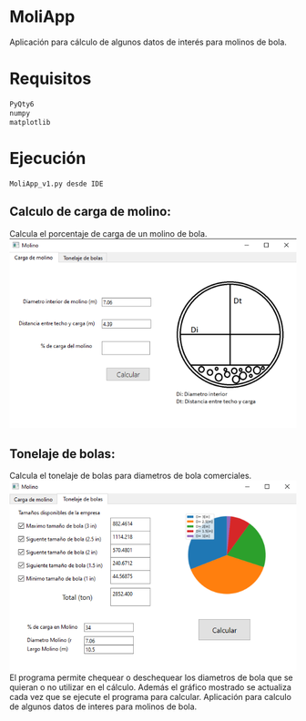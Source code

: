 # MoliApp
Aplicación para cálculo de algunos datos de interés para molinos de bola.
# Requisitos
```
PyQty6
numpy
matplotlib
```
# Ejecución
```
MoliApp_v1.py desde IDE
```

## Calculo de carga de molino: 
Calcula el porcentaje de carga de un molino de bola.
![alt text](Tab_1.png "Imagen de aplicación 1")


## Tonelaje de bolas:
Calcula el tonelaje de bolas para diametros de bola comerciales.
![alt text](Tab_2.png "Imagen de aplicación 2")
El programa permite chequear o deschequear los diametros de bola que se quieran o no utilizar en el cálculo. Además el gráfico mostrado se actualiza cada vez que se ejecute el programa para calcular.
Aplicación para calculo de algunos datos de interes para molinos de bola.

